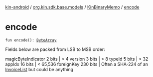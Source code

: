 [kin-android](../../index.md) / [org.kin.sdk.base.models](../index.md) / [KinBinaryMemo](index.md) / [encode](./encode.md)

# encode

`fun encode(): `[`ByteArray`](https://kotlinlang.org/api/latest/jvm/stdlib/kotlin/-byte-array/index.html)

Fields below are packed from LSB to MSB order:

magicByteIndicator    2 bits   | &lt; 4
version               3 bits   | &lt; 8
typeId                5 bits   | &lt; 32
appIdx                16 bits  | &lt; 65,536
foreignKey            230 bits | Often a SHA-224 of an [InvoiceList](../-invoice-list/index.md) but could be anything

